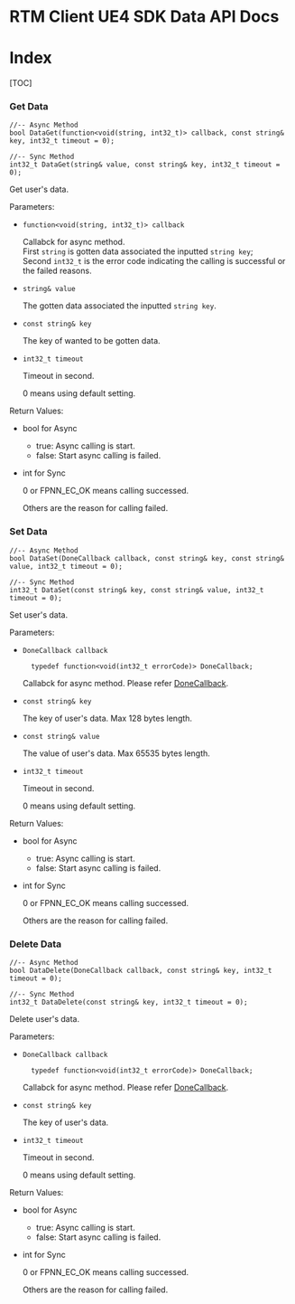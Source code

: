 # RTM Client UE4 SDK Data API Docs

# Index

[TOC]

### Get Data

	//-- Async Method
	bool DataGet(function<void(string, int32_t)> callback, const string& key, int32_t timeout = 0);
	
	//-- Sync Method
	int32_t DataGet(string& value, const string& key, int32_t timeout = 0);

Get user's data.

Parameters:

+ `function<void(string, int32_t)> callback`

	Callabck for async method.  
	First `string` is gotten data associated the inputted `string key`;  
	Second `int32_t` is the error code indicating the calling is successful or the failed reasons.

+ `string& value`

	The gotten data associated the inputted `string key`.

+ `const string& key`

	The key of wanted to be gotten data.

+ `int32_t timeout`

	Timeout in second.

	0 means using default setting.


Return Values:

+ bool for Async

	* true: Async calling is start.
	* false: Start async calling is failed.

+ int for Sync

	0 or FPNN_EC_OK means calling successed.

	Others are the reason for calling failed.

### Set Data

	//-- Async Method
	bool DataSet(DoneCallback callback, const string& key, const string& value, int32_t timeout = 0);
	
	//-- Sync Method
	int32_t DataSet(const string& key, const string& value, int32_t timeout = 0);

Set user's data.

Parameters:

+ `DoneCallback callback`

		typedef function<void(int32_t errorCode)> DoneCallback;

	Callabck for async method. Please refer [DoneCallback](Delegates.md#DoneCallback).

+ `const string& key`

	The key of user's data. Max 128 bytes length.

+ `const string& value`

	The value of user's data. Max 65535 bytes length.

+ `int32_t timeout`

	Timeout in second.

	0 means using default setting.


Return Values:

+ bool for Async

	* true: Async calling is start.
	* false: Start async calling is failed.

+ int for Sync

	0 or FPNN_EC_OK means calling successed.

	Others are the reason for calling failed.

### Delete Data

	//-- Async Method
	bool DataDelete(DoneCallback callback, const string& key, int32_t timeout = 0);
	
	//-- Sync Method
	int32_t DataDelete(const string& key, int32_t timeout = 0);

Delete user's data.

Parameters:

+ `DoneCallback callback`

		typedef function<void(int32_t errorCode)> DoneCallback;

	Callabck for async method. Please refer [DoneCallback](Delegates.md#DoneCallback).

+ `const string& key`

	The key of user's data.

+ `int32_t timeout`

	Timeout in second.

	0 means using default setting.


Return Values:

+ bool for Async

	* true: Async calling is start.
	* false: Start async calling is failed.

+ int for Sync

	0 or FPNN_EC_OK means calling successed.

	Others are the reason for calling failed.



